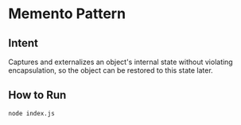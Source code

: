 # Memento Pattern

## Intent
Captures and externalizes an object's internal state without violating encapsulation, so the object can be restored to this state later.

## How to Run
```bash
node index.js
```
